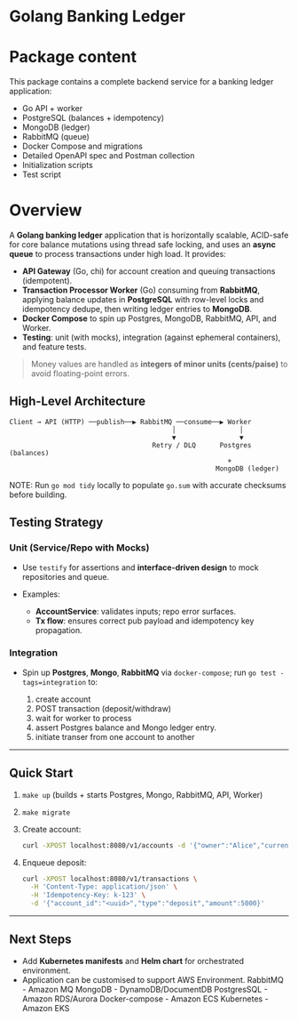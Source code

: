 # Golang Banking Ledger

# Package content
This package contains a complete backend service for a banking ledger application:
- Go API + worker
- PostgreSQL (balances + idempotency)
- MongoDB (ledger)
- RabbitMQ (queue)
- Docker Compose and migrations
- Detailed OpenAPI spec and Postman collection
- Initialization scripts
- Test script

# Overview

A **Golang banking ledger**  application that is horizontally scalable, ACID-safe for core balance mutations using thread safe locking, and uses an **async queue** to process transactions under high load. It provides:

* **API Gateway** (Go, chi) for account creation and queuing transactions (idempotent).
* **Transaction Processor Worker** (Go) consuming from **RabbitMQ**, applying balance updates in **PostgreSQL** with row-level locks and idempotency dedupe, then writing ledger entries to **MongoDB**.
* **Docker Compose** to spin up Postgres, MongoDB, RabbitMQ, API, and Worker.
* **Testing**: unit (with mocks), integration (against ephemeral containers), and feature tests.

> Money values are handled as **integers of minor units (cents/paise)** to avoid floating-point errors.

## High-Level Architecture

```
Client → API (HTTP) ──publish──▶ RabbitMQ ──consume──▶ Worker
                                         │                │
                                         ▼                ▼
                                    Retry / DLQ      Postgres (balances)
                                                       +
                                                    MongoDB (ledger)
```


NOTE: Run `go mod tidy` locally to populate `go.sum` with accurate checksums before building.

## Testing Strategy

### Unit (Service/Repo with Mocks)

* Use `testify` for assertions and **interface-driven design** to mock repositories and queue.
* Examples:

  * **AccountService**: validates inputs; repo error surfaces.
  * **Tx flow**: ensures correct pub payload and idempotency key propagation.

### Integration

* Spin up **Postgres**, **Mongo**, **RabbitMQ** via `docker-compose`; run `go test -tags=integration` to:

  1. create account
  2. POST transaction (deposit/withdraw)
  3. wait for worker to process
  4. assert Postgres balance and Mongo ledger entry.
  5. initiate transer from one account to another 

---

## Quick Start

1. `make up` (builds + starts Postgres, Mongo, RabbitMQ, API, Worker)
2. `make migrate`
3. Create account:

   ```bash
   curl -XPOST localhost:8080/v1/accounts -d '{"owner":"Alice","currency":"INR","initial_balance":10000}' -H 'Content-Type: application/json'
   ```
4. Enqueue deposit:

   ```bash
   curl -XPOST localhost:8080/v1/transactions \
     -H 'Content-Type: application/json' \
     -H 'Idempotency-Key: k-123' \
     -d '{"account_id":"<uuid>","type":"deposit","amount":5000}'
   ```

---

## Next Steps 

* Add **Kubernetes manifests** and **Helm chart** for orchestrated environment.
* Application can be customised to support AWS Environment.
  RabbitMQ - Amazon MQ
  MongoDB - DynamoDB/DocumentDB
  PostgresSQL - Amazon RDS/Aurora
  Docker-compose - Amazon ECS
  Kubernetes - Amazon EKS

